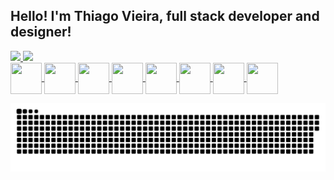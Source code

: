## Hello! I'm Thiago Vieira, full stack developer and designer!
<link rel="stylesheet" href="https://cdn.jsdelivr.net/gh/devicons/devicon@v2.13.0/devicon.min.css">

<div>
  <a href="https://github.com/exgamext">
  <img height="180em" src="https://github-readme-stats.vercel.app/api?username=exgamext&show_icons=true&theme=material-palenight&include_all_commits=true&count_private=true"/>
  <img height="180em" src="https://github-readme-stats.vercel.app/api/top-langs/?username=exgamext&layout=compact&langs_count=7&theme=material-palenight"/>
</div>
<div style="display: inline_block">
  <img align="center" height="50" width="50" src="https://img.shields.io/badge/HTML-239120?style=for-the-badge&logo=html5&logoColor=white">
  <img align="center" height="50" width="50" src="https://cdn.icon-icons.com/icons2/2107/PNG/512/file_type_css_icon_130661.png">
  <img align="center" height="50" width="50" src="https://cdn.icon-icons.com/icons2/2107/PNG/512/file_type_js_official_icon_130509.png">
  <img align="center" height="50" width="50" src="https://cdn.icon-icons.com/icons2/2415/PNG/512/csharp_original_logo_icon_146578.png">
  <img align="center" height="50" width="50" src="https://discordjs.guide/meta-image.png">
  <img align="center" height="50" width="50" src="https://cdn.icon-icons.com/icons2/2407/PNG/512/aws_icon_146237.png">
  <img align="center" height="50" width="50" src="https://cdn.icon-icons.com/icons2/3053/PNG/512/mongodb_compass_macos_bigsur_icon_189933.png">
  <img align="center" height="50" width="50" src="https://cdn.icon-icons.com/icons2/2107/PNG/512/file_type_node_icon_130301.png">
</div>
<div> 
  
  ![Snake animation](https://github.com/exgamext/exgamext/blob/output/github-contribution-grid-snake.svg)
  
</div>

